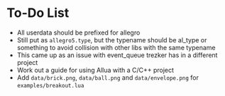 To-Do List
==========

* All userdata should be prefixed for allegro
* Still put as `allegro5.type`, but the typename should be al_type or something
  to avoid collision with other libs with the same typename
* This came up as an issue with event_queue trezker has in a different project
* Work out a guide for using Allua with a C/C++ project
* Add `data/brick.png`, `data/ball.png` and `data/envelope.png` for
  `examples/breakout.lua`
